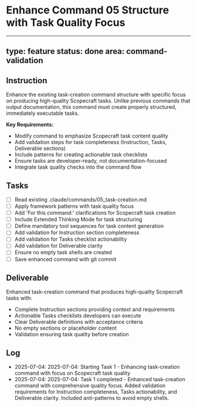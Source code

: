 # Enhance Command 05 Structure with Task Quality Focus

---
type: feature
status: done
area: command-validation
---


## Instruction
Enhance the existing task-creation command structure with specific focus on producing high-quality Scopecraft tasks. Unlike previous commands that output documentation, this command must create properly structured, immediately executable tasks.

**Key Requirements:**
- Modify command to emphasize Scopecraft task content quality
- Add validation steps for task completeness (Instruction, Tasks, Deliverable sections)
- Include patterns for creating actionable task checklists
- Ensure tasks are developer-ready, not documentation-focused
- Integrate task quality checks into the command flow

## Tasks
- [ ] Read existing .claude/commands/05_task-creation.md
- [ ] Apply framework patterns with task quality focus
- [ ] Add 'For this command:' clarifications for Scopecraft task creation
- [ ] Include Extended Thinking Mode for task structuring
- [ ] Define mandatory tool sequences for task content generation
- [ ] Add validation for Instruction section completeness
- [ ] Add validation for Tasks checklist actionability
- [ ] Add validation for Deliverable clarity
- [ ] Ensure no empty task shells are created
- [ ] Save enhanced command with git commit

## Deliverable
Enhanced task-creation command that produces high-quality Scopecraft tasks with:
- Complete Instruction sections providing context and requirements
- Actionable Tasks checklists developers can execute
- Clear Deliverable definitions with acceptance criteria
- No empty sections or placeholder content
- Validation ensuring task quality before creation

## Log
- 2025-07-04: 2025-07-04: Starting Task 1 - Enhancing task-creation command with focus on Scopecraft task quality
- 2025-07-04: 2025-07-04: Task 1 completed - Enhanced task-creation command with comprehensive quality focus. Added validation requirements for Instruction completeness, Tasks actionability, and Deliverable clarity. Included anti-patterns to avoid empty shells.
